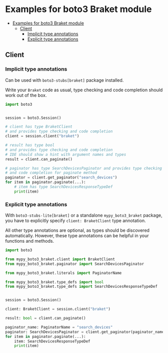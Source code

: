 <a id="examples-for-boto3-braket-module"></a>

# Examples for boto3 Braket module

- [Examples for boto3 Braket module](#examples-for-boto3-braket-module)
  - [Client](#client)
    - [Implicit type annotations](#implicit-type-annotations)
    - [Explicit type annotations](#explicit-type-annotations)

<a id="client"></a>

## Client

<a id="implicit-type-annotations"></a>

### Implicit type annotations

Can be used with `boto3-stubs[braket]` package installed.

Write your `Braket` code as usual, type checking and code completion should
work out of the box.

```python
import boto3


session = boto3.Session()

# client has type BraketClient
# and provides type checking and code completion
client = session.client("braket")

# result has type bool
# and provides type checking and code completion
# IDE should show a hint with argument names and types
result = client.can_paginate()

# paginator has type SearchDevicesPaginator and provides type checking
# and code completion for paginate method
paginator = client.get_paginator("search_devices")
for item in paginator.paginate(...):
    # item has type SearchDevicesResponseTypeDef
    print(item)
```

<a id="explicit-type-annotations"></a>

### Explicit type annotations

With `boto3-stubs-lite[braket]` or a standalone `mypy_boto3_braket` package,
you have to explicitly specify `client: BraketClient` type annotation.

All other type annotations are optional, as types should be discovered
automatically. However, these type annotations can be helpful in your functions
and methods.

```python
import boto3

from mypy_boto3_braket.client import BraketClient
from mypy_boto3_braket.paginator import SearchDevicesPaginator

from mypy_boto3_braket.literals import PaginatorName

from mypy_boto3_braket.type_defs import bool
from mypy_boto3_braket.type_defs import SearchDevicesResponseTypeDef


session = boto3.Session()

client: BraketClient = session.client("braket")

result: bool = client.can_paginate()

paginator_name: PaginatorName = "search_devices"
paginator: SearchDevicesPaginator = client.get_paginator(paginator_name)
for item in paginator.paginate(...):
    item: SearchDevicesResponseTypeDef
    print(item)
```
